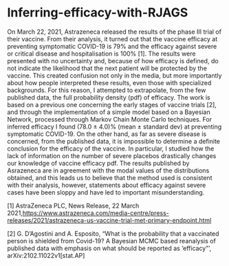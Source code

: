 # Inferring-efficacy-with-RJAGS
On March 22, 2021, Astrazeneca released the results of the phase III trial of their vaccine. From their analysis, it turned out that the vaccine efficacy at preventing symptomatic COVID-19 is 79% and the efficacy against severe or critical disease and hospitalisation is 100% [1]. The results were presented with no uncertainty and, because of how efficacy is defined, do not indicate the likelihood that the next patient will be protected by the vaccine. This created confusion not only in the media, but more importantly about how people interpreted these results, even those with specialized backgrounds. For this reason, I attempted to extrapolate, from the few published data, the full probability density (pdf) of efficacy. The work is based on a previous one concerning the early stages of vaccine trials [2], and through the implementation of a simple model based on a Bayesian Network, processed through Markov Chain Monte Carlo techniques. For inferred efficacy I found (78.0 ± 4.0)% (mean ± standard dev) at preventing symptomatic COVID-19. On the other hand, as far as severe disease is concerned, from the published data, it is impossible to determine a definite conclusion for the efficacy of the vaccine. In particular, I studied how the lack of information on the number of severe placebos drastically changes our knowledge of vaccine efficacy pdf. The results published by Asrazeneca are in agreement with the modal values of the distributions obtained, and this leads us to believe that the method used is consistent with their analysis, however, statements about efficacy against severe cases have been sloppy and have led to important misunderstanding.

[1] AstraZeneca PLC, News Release, 22 March 2021,https://www.astrazeneca.com/media-centre/press-releases/2021/astrazeneca-us-vaccine-trial-met-primary-endpoint.html

[2] G. D’Agostini and A. Esposito, “What is the probability that a vaccinated person is shielded from Covid-19? A Bayesian MCMC based reanalysis of published data with emphasis on what should be reported as ‘efficacy”’, arXiv:2102.11022v1[stat.AP]
